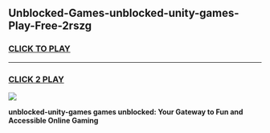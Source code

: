 
## Unblocked-Games-unblocked-unity-games-Play-Free-2rszg
<h3>
<a href="https://premium76.site?title=unblocked-unity-games&ref=23A">CLICK TO PLAY</a></h3>
<hr>

<h3>
<a href="https://premium76.site?title=unblocked-unity-games&ref=23A">CLICK 2 PLAY</a>
  
</h3>

<a href="https://premium76.site?title=unblocked-unity-games&ref=23A"><img src="https://clearcache.store/games.png"></a>


**unblocked-unity-games games unblocked: Your Gateway to Fun and Accessible Online Gaming**
